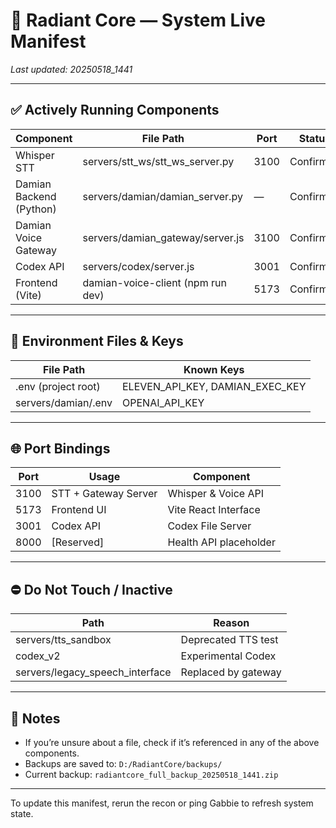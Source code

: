 # 🧠 Radiant Core — System Live Manifest

_Last updated: 20250518_1441_

---

## ✅ Actively Running Components

| Component              | File Path                                      | Port  | Status   |
|------------------------|------------------------------------------------|-------|----------|
| Whisper STT            | servers/stt_ws/stt_ws_server.py               | 3100  | Confirmed |
| Damian Backend (Python)| servers/damian/damian_server.py               | —     | Confirmed |
| Damian Voice Gateway   | servers/damian_gateway/server.js              | 3100  | Confirmed |
| Codex API              | servers/codex/server.js                       | 3001  | Confirmed |
| Frontend (Vite)        | damian-voice-client (npm run dev)             | 5173  | Confirmed |

---

## 🔐 Environment Files & Keys

| File Path                          | Known Keys                      |
|-----------------------------------|----------------------------------|
| .env (project root)               | ELEVEN_API_KEY, DAMIAN_EXEC_KEY |
| servers/damian/.env               | OPENAI_API_KEY                  |

---

## 🌐 Port Bindings

| Port | Usage                    | Component             |
|------|--------------------------|------------------------|
| 3100 | STT + Gateway Server     | Whisper & Voice API    |
| 5173 | Frontend UI              | Vite React Interface   |
| 3001 | Codex API                | Codex File Server      |
| 8000 | [Reserved]               | Health API placeholder |

---

## ⛔ Do Not Touch / Inactive

| Path                              | Reason              |
|----------------------------------|---------------------|
| servers/tts_sandbox              | Deprecated TTS test |
| codex_v2                         | Experimental Codex  |
| servers/legacy_speech_interface | Replaced by gateway |

---

## 📌 Notes

- If you’re unsure about a file, check if it’s referenced in any of the above components.
- Backups are saved to: `D:/RadiantCore/backups/`
- Current backup: `radiantcore_full_backup_20250518_1441.zip`

---

To update this manifest, rerun the recon or ping Gabbie to refresh system state.
